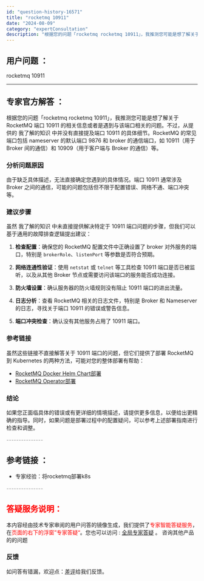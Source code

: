 ```yaml
---
id: "question-history-16571"
title: "rocketmq 10911"
date: "2024-08-09"
category: "expertConsultation"
description: "根据您的问题「rocketmq rocketmq 10911」，我推测您可能是想了解关于 RocketMQ 端口 10911 的相关信息或者是遇到与该端口相关的问题。不过，从提供的 我了解的知识 中并没有直接提及端口 10911 的具体细节。RocketMQ 的常见端口包括 nameserver 的"
---
```


## 用户问题 ： 
 rocketmq 10911  

---------------
## 专家官方解答 ：

根据您的问题「rocketmq rocketmq 10911」，我推测您可能是想了解关于 RocketMQ 端口 10911 的相关信息或者是遇到与该端口相关的问题。不过，从提供的 我了解的知识 中并没有直接提及端口 10911 的具体细节。RocketMQ 的常见端口包括 nameserver 的默认端口 9876 和 broker 的通信端口，如 10911（用于 Broker 间的通信）和 10909（用于客户端与 Broker 的通信）等。

### 分析问题原因
由于缺乏具体描述，无法直接确定您遇到的具体情况。端口 10911 通常涉及 Broker 之间的通信，可能的问题包括但不限于配置错误、网络不通、端口冲突等。

### 建议步骤
虽然 我了解的知识 中未直接提供解决特定于 10911 端口问题的步骤，但我们可以基于通用的故障排查逻辑提出建议：

1. **检查配置**：确保您的 RocketMQ 配置文件中正确设置了 broker 对外服务的端口，特别是 `brokerRole`、`listenPort` 等参数是否符合预期。

2. **网络连通性验证**：使用 `netstat` 或 `telnet` 等工具检查 10911 端口是否已被监听，以及从其他 Broker 节点或需要访问该端口的服务能否成功连接。

3. **防火墙设置**：确认服务器的防火墙规则没有阻止 10911 端口的进出流量。

4. **日志分析**：查看 RocketMQ 相关的日志文件，特别是 Broker 和 Nameserver 的日志，寻找关于端口 10911 的错误或警告信息。

5. **端口冲突检查**：确认没有其他服务占用了 10911 端口。

### 参考链接
虽然这些链接不直接解答关于 10911 端口的问题，但它们提供了部署 RocketMQ 到 Kubernetes 的两种方法，可能对您的整体部署有帮助：
- [RocketMQ Docker Helm Chart部署](https://github.com/apache/rocketmq-docker/tree/master/rocketmq-k8s-helm)
- [RocketMQ Operator部署](https://github.com/apache/rocketmq-operator)

### 结论
如果您正面临具体的错误或有更详细的情境描述，请提供更多信息，以便给出更精确的指导。同时，如果问题是部署过程中的配置疑问，可以参考上述部署指南进行检查和调整。


<font color="#949494">---------------</font> 


## 参考链接 ：

* 专家经验：将rocketmq部署k8s 


 <font color="#949494">---------------</font> 
 


## <font color="#FF0000">答疑服务说明：</font> 

本内容经由技术专家审阅的用户问答的镜像生成，我们提供了<font color="#FF0000">专家智能答疑服务</font>，在<font color="#FF0000">页面的右下的浮窗”专家答疑“</font>。您也可以访问 : [全局专家答疑](https://answer.opensource.alibaba.com/docs/intro) 。 咨询其他产品的的问题

### 反馈
如问答有错漏，欢迎点：[差评](https://ai.nacos.io/user/feedbackByEnhancerGradePOJOID?enhancerGradePOJOId=16574)给我们反馈。
